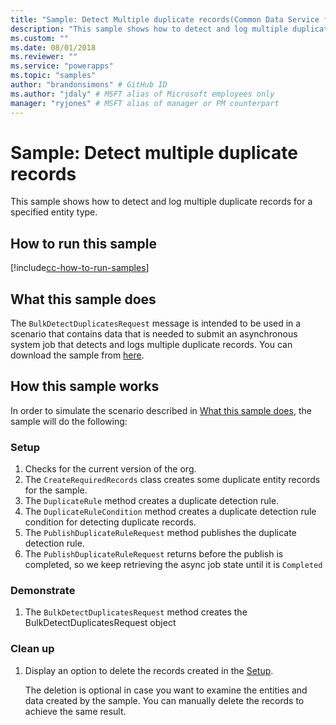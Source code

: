 ```yaml
---
title: "Sample: Detect Multiple duplicate records(Common Data Service for Apps) | Microsoft Docs" # Intent and product brand in a unique string of 43-59 chars including spaces
description: "This sample shows how to detect and log multiple duplicate records for a specified entity type." # 115-145 characters including spaces. This abstract displays in the search result.
ms.custom: ""
ms.date: 08/01/2018
ms.reviewer: ""
ms.service: "powerapps"
ms.topic: "samples"
author: "brandonsimons" # GitHub ID
ms.author: "jdaly" # MSFT alias of Microsoft employees only
manager: "ryjones" # MSFT alias of manager or PM counterpart
---
```

# Sample: Detect multiple duplicate records

This sample shows how to detect and log multiple duplicate records for a specified entity type.

## How to run this sample

[!include[cc-how-to-run-samples](../../includes/cc-how-to-run-samples.md)]

## What this sample does

The `BulkDetectDuplicatesRequest` message is intended to be used in a scenario that contains data that is needed to submit an asynchronous system job that detects and logs multiple duplicate records. You can download the sample from [here](https://github.com/Microsoft/PowerApps-Samples/tree/master/cds/orgsvc/C%23/DetectMultipleDuplicateRecords).

## How this sample works

In order to simulate the scenario described in [What this sample does](#what-this-sample-does), the sample will do the following:

### Setup

1. Checks for the current version of the org.
1. The `CreateRequiredRecords` class creates some duplicate entity records for the sample.
1. The `DuplicateRule` method creates a duplicate detection rule.
1. The  `DuplicateRuleCondition` method creates a duplicate detection rule condition for detecting duplicate records.
1. The `PublishDuplicateRuleRequest` method publishes the duplicate detection rule.
1. The `PublishDuplicateRuleRequest` returns before the publish is completed, so we keep retrieving the async job state until it is `Completed`

### Demonstrate

1. The `BulkDetectDuplicatesRequest` method creates the BulkDetectDuplicatesRequest object

### Clean up

1. Display an option to delete the records created in the [Setup](#setup).

    The deletion is optional in case you want to examine the entities and data created by the sample. You can manually delete the records to achieve the same result.

